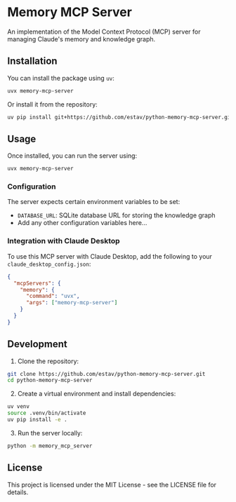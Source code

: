 # Memory MCP Server

An implementation of the Model Context Protocol (MCP) server for managing Claude's memory and knowledge graph.

## Installation

You can install the package using `uv`:

```bash
uvx memory-mcp-server
```

Or install it from the repository:

```bash
uv pip install git+https://github.com/estav/python-memory-mcp-server.git
```

## Usage

Once installed, you can run the server using:

```bash
uvx memory-mcp-server
```

### Configuration

The server expects certain environment variables to be set:
- `DATABASE_URL`: SQLite database URL for storing the knowledge graph
- Add any other configuration variables here...

### Integration with Claude Desktop

To use this MCP server with Claude Desktop, add the following to your `claude_desktop_config.json`:

```json
{
  "mcpServers": {
    "memory": {
      "command": "uvx",
      "args": ["memory-mcp-server"]
    }
  }
}
```

## Development

1. Clone the repository:
```bash
git clone https://github.com/estav/python-memory-mcp-server.git
cd python-memory-mcp-server
```

2. Create a virtual environment and install dependencies:
```bash
uv venv
source .venv/bin/activate
uv pip install -e .
```

3. Run the server locally:
```bash
python -m memory_mcp_server
```

## License

This project is licensed under the MIT License - see the LICENSE file for details.